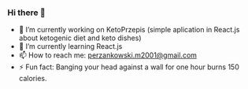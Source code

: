 ### Hi there 👋 



- 🔭 I’m currently working on KetoPrzepis (simple aplication in React.js about ketogenic diet and keto dishes)
- 🌱 I’m currently learning React.js 
- 📫 How to reach me: perzankowski.m2001@gmail.com
- ⚡ Fun fact: Banging your head against a wall for one hour burns 150 calories.

